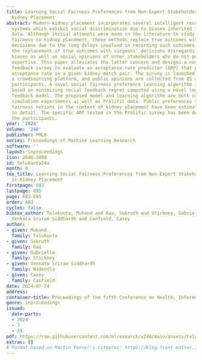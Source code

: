 ```yaml
---
title: Learning Social Fairness Preferences from Non-Expert Stakeholder Opinions in
  Kidney Placement
abstract: Modern kidney placement incorporates several intelligent recommendation
  systems which exhibit social discrimination due to biases inherited from training
  data. Although initial attempts were made in the literature to study algorithmic
  fairness in kidney placement, these methods replace true outcomes with surgeons’
  decisions due to the long delays involved in recording such outcomes reliably. However,
  the replacement of true outcomes with surgeons’ decisions disregards expert stakeholders’
  biases as well as social opinions of other stakeholders who do not possess medical
  expertise. This paper alleviates the latter concern and designs a novel fairness
  feedback survey to evaluate an acceptance rate predictor (ARP) that predicts a kidney’s
  acceptance rate in a given kidney-match pair. The survey is launched on Prolific,
  a crowdsourcing platform, and public opinions are collected from 85 anonymous crowd
  participants. A novel social fairness preference learning algorithm is proposed
  based on minimizing social feedback regret computed using a novel logit-based fairness
  feedback model. The proposed model and learning algorithm are both validated using
  simulation experiments as well as Prolific data. Public preferences towards group
  fairness notions in the context of kidney placement have been estimated and discussed
  in detail. The specific ARP tested in the Prolific survey has been deemed fair by
  the participants.
year: '2024'
volume: '248'
publisher: PMLR
series: Proceedings of Machine Learning Research
software: ''
layout: inproceedings
issn: 2640-3498
id: telukunta24a
month: 0
tex_title: Learning Social Fairness Preferences from Non-Expert Stakeholder Opinions
  in Kidney Placement
firstpage: 683
lastpage: 695
page: 683-695
order: 683
cycles: false
bibtex_author: Telukunta, Mukund and Rao, Sukruth and Stickney, Gabriella and Nadendla,
  Venkata Sriram Siddhardh and Canfield, Casey
author:
- given: Mukund
  family: Telukunta
- given: Sukruth
  family: Rao
- given: Gabriella
  family: Stickney
- given: Venkata Sriram Siddhardh
  family: Nadendla
- given: Casey
  family: Canfield
date: 2024-07-24
address:
container-title: Proceedings of the fifth Conference on Health, Inference, and Learning
genre: inproceedings
issued:
  date-parts:
  - 2024
  - 7
  - 24
pdf: https://raw.githubusercontent.com/mlresearch/v248/main/assets/telukunta24a/telukunta24a.pdf
extras: []
# Format based on Martin Fenner's citeproc: https://blog.front-matter.io/posts/citeproc-yaml-for-bibliographies/
---
```

